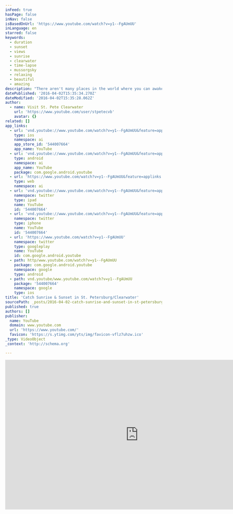 ```yaml
---
inFeed: true
hasPage: false
inNav: false
isBasedOnUrl: 'https://www.youtube.com/watch?v=y1--FgAUmUU'
inLanguage: en
starred: false
keywords:
  - duration
  - sunset
  - views
  - sunrise
  - clearwater
  - time-lapse
  - mussorgsky
  - relaxing
  - beautiful
  - amazing
description: "There aren't many places in the world where you can awaken with a sunrise over the water and catch the sun set over water. In St. Petersburg/Clearwater, you can do just that. Sit back and enjoy."
datePublished: '2016-04-02T15:35:34.270Z'
dateModified: '2016-04-02T15:35:28.062Z'
author:
  - name: Visit St. Pete Clearwater
    url: 'https://www.youtube.com/user/stpetecvb'
    avatar: {}
related: []
app_links:
  - url: 'vnd.youtube://www.youtube.com/watch?v=y1--FgAUmUU&feature=applinks'
    type: ios
    namespace: ai
    app_store_id: '544007664'
    app_name: YouTube
  - url: 'vnd.youtube://www.youtube.com/watch?v=y1--FgAUmUU&feature=applinks'
    type: android
    namespace: ai
    app_name: YouTube
    package: com.google.android.youtube
  - url: 'https://www.youtube.com/watch?v=y1--FgAUmUU&feature=applinks'
    type: web
    namespace: ai
  - url: 'vnd.youtube://www.youtube.com/watch?v=y1--FgAUmUU&feature=applinks'
    namespace: twitter
    type: ipad
    name: YouTube
    id: '544007664'
  - url: 'vnd.youtube://www.youtube.com/watch?v=y1--FgAUmUU&feature=applinks'
    namespace: twitter
    type: iphone
    name: YouTube
    id: '544007664'
  - url: 'https://www.youtube.com/watch?v=y1--FgAUmUU'
    namespace: twitter
    type: googleplay
    name: YouTube
    id: com.google.android.youtube
  - path: http/www.youtube.com/watch?v=y1--FgAUmUU
    package: com.google.android.youtube
    namespace: google
    type: android
  - path: vnd.youtube/www.youtube.com/watch?v=y1--FgAUmUU
    package: '544007664'
    namespace: google
    type: ios
title: 'Catch Sunrise & Sunset in St. Petersburg/Clearwater'
sourcePath: _posts/2016-04-02-catch-sunrise-and-sunset-in-st-petersburgclearwater.md
published: true
authors: []
publisher:
  name: YouTube
  domain: www.youtube.com
  url: 'https://www.youtube.com/'
  favicon: 'https://s.ytimg.com/yts/img/favicon-vflz7uhzw.ico'
_type: VideoObject
_context: 'http://schema.org'

---
```

<iframe src="https://cdn.embedly.com/widgets/media.html?src=https%3A%2F%2Fwww.youtube.com%2Fembed%2Fy1--FgAUmUU%3Ffeature%3Doembed&amp;url=https%3A%2F%2Fwww.youtube.com%2Fwatch%3Fv%3Dy1--FgAUmUU&amp;image=https%3A%2F%2Fi.ytimg.com%2Fvi%2Fy1--FgAUmUU%2Fhqdefault.jpg&amp;key=b7d04c9b404c499eba89ee7072e1c4f7&amp;type=text%2Fhtml&amp;schema=youtube" width="854" height="480" scrolling="no" frameborder="0" allowfullscreen="allowfullscreen" style=""></iframe>